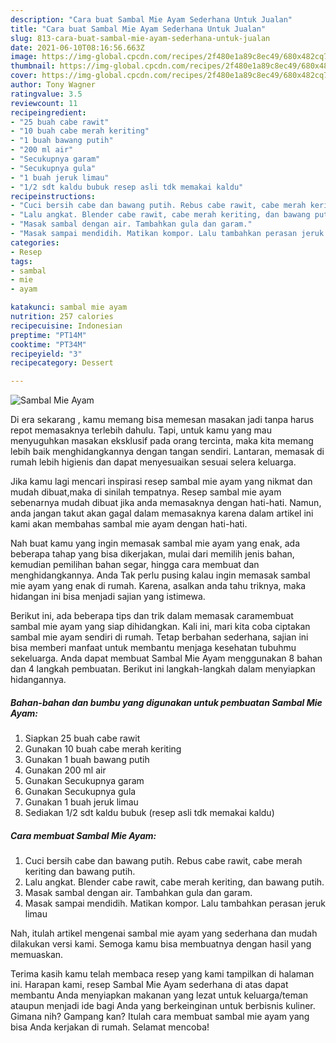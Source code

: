 ```yaml
---
description: "Cara buat Sambal Mie Ayam Sederhana Untuk Jualan"
title: "Cara buat Sambal Mie Ayam Sederhana Untuk Jualan"
slug: 813-cara-buat-sambal-mie-ayam-sederhana-untuk-jualan
date: 2021-06-10T08:16:56.663Z
image: https://img-global.cpcdn.com/recipes/2f480e1a89c8ec49/680x482cq70/sambal-mie-ayam-foto-resep-utama.jpg
thumbnail: https://img-global.cpcdn.com/recipes/2f480e1a89c8ec49/680x482cq70/sambal-mie-ayam-foto-resep-utama.jpg
cover: https://img-global.cpcdn.com/recipes/2f480e1a89c8ec49/680x482cq70/sambal-mie-ayam-foto-resep-utama.jpg
author: Tony Wagner
ratingvalue: 3.5
reviewcount: 11
recipeingredient:
- "25 buah cabe rawit"
- "10 buah cabe merah keriting"
- "1 buah bawang putih"
- "200 ml air"
- "Secukupnya garam"
- "Secukupnya gula"
- "1 buah jeruk limau"
- "1/2 sdt kaldu bubuk resep asli tdk memakai kaldu"
recipeinstructions:
- "Cuci bersih cabe dan bawang putih. Rebus cabe rawit, cabe merah keriting dan bawang putih."
- "Lalu angkat. Blender cabe rawit, cabe merah keriting, dan bawang putih."
- "Masak sambal dengan air. Tambahkan gula dan garam."
- "Masak sampai mendidih. Matikan kompor. Lalu tambahkan perasan jeruk limau"
categories:
- Resep
tags:
- sambal
- mie
- ayam

katakunci: sambal mie ayam 
nutrition: 257 calories
recipecuisine: Indonesian
preptime: "PT14M"
cooktime: "PT34M"
recipeyield: "3"
recipecategory: Dessert

---
```



![Sambal Mie Ayam](https://img-global.cpcdn.com/recipes/2f480e1a89c8ec49/680x482cq70/sambal-mie-ayam-foto-resep-utama.jpg)

Di era  sekarang , kamu memang bisa memesan masakan jadi tanpa harus repot memasaknya terlebih dahulu. Tapi, untuk kamu yang mau menyuguhkan masakan eksklusif pada orang tercinta, maka kita memang lebih baik menghidangkannya dengan tangan sendiri. Lantaran, memasak di rumah lebih higienis dan dapat menyesuaikan sesuai selera keluarga.

Jika kamu lagi mencari inspirasi resep sambal mie ayam yang nikmat dan mudah dibuat,maka di sinilah tempatnya. Resep sambal mie ayam  sebenarnya mudah dibuat jika anda memasaknya dengan hati-hati. Namun, anda jangan takut akan gagal dalam memasaknya 
karena dalam artikel ini kami akan membahas sambal mie ayam dengan hati-hati.  



Nah buat kamu yang ingin memasak sambal mie ayam yang enak, ada beberapa tahap yang bisa dikerjakan, mulai dari memilih jenis bahan, kemudian pemilihan bahan segar, hingga cara membuat dan menghidangkannya. Anda Tak perlu pusing kalau ingin memasak sambal mie ayam yang enak di rumah. Karena, asalkan anda  tahu triknya, maka hidangan ini bisa menjadi sajian yang istimewa.

Berikut ini, ada beberapa tips dan trik dalam memasak caramembuat sambal mie ayam yang siap dihidangkan. Kali ini, mari kita coba ciptakan sambal mie ayam sendiri di rumah. Tetap berbahan sederhana, sajian ini bisa memberi manfaat untuk membantu menjaga kesehatan tubuhmu sekeluarga. Anda dapat membuat Sambal Mie Ayam menggunakan 8 bahan dan 4 langkah pembuatan. Berikut ini langkah-langkah dalam menyiapkan hidangannya.

<!--inarticleads1-->

##### Bahan-bahan dan bumbu yang digunakan untuk pembuatan Sambal Mie Ayam:

1. Siapkan 25 buah cabe rawit
1. Gunakan 10 buah cabe merah keriting
1. Gunakan 1 buah bawang putih
1. Gunakan 200 ml air
1. Gunakan Secukupnya garam
1. Gunakan Secukupnya gula
1. Gunakan 1 buah jeruk limau
1. Sediakan 1/2 sdt kaldu bubuk (resep asli tdk memakai kaldu)




<!--inarticleads2-->

##### Cara membuat Sambal Mie Ayam:

1. Cuci bersih cabe dan bawang putih. Rebus cabe rawit, cabe merah keriting dan bawang putih.
1. Lalu angkat. Blender cabe rawit, cabe merah keriting, dan bawang putih.
1. Masak sambal dengan air. Tambahkan gula dan garam.
1. Masak sampai mendidih. Matikan kompor. Lalu tambahkan perasan jeruk limau




Nah, itulah artikel mengenai  sambal mie ayam  yang sederhana dan mudah dilakukan versi kami. Semoga kamu bisa membuatnya dengan hasil yang memuaskan. 

Terima kasih kamu telah membaca resep yang kami tampilkan di halaman ini. Harapan kami, resep  Sambal Mie Ayam sederhana di atas dapat membantu Anda menyiapkan makanan yang lezat untuk keluarga/teman ataupun menjadi ide bagi Anda yang berkeinginan untuk berbisnis kuliner. Gimana nih? Gampang kan? Itulah cara membuat sambal mie ayam yang bisa Anda kerjakan di rumah. Selamat mencoba!

